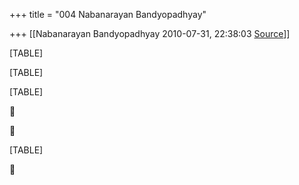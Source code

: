 +++
title = "004 Nabanarayan Bandyopadhyay"

+++
[[Nabanarayan Bandyopadhyay	2010-07-31, 22:38:03 [Source](https://groups.google.com/g/bvparishat/c/WsA12E_ehnc)]]



[TABLE]

[TABLE]

[TABLE]





[TABLE]



